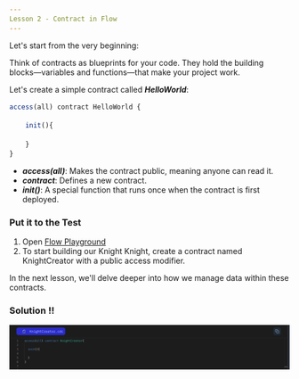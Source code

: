 ```yaml
---
Lesson 2 - Contract in Flow
---
```


Let's start from the very beginning:

Think of contracts as blueprints for your code. They hold the building blocks—variables and functions—that make your project work.

Let's create a simple contract called **_HelloWorld_**:

```jsx
access(all) contract HelloWorld {

	init(){

	}
}
```

- **_access(all)_**: Makes the contract public, meaning anyone can read it.
- **_contract_**: Defines a new contract.
- **_init()_**: A special function that runs once when the contract is first deployed.

### Put it to the Test

1. Open [Flow Playground](https://play.flow.com/)
2. To start building our Knight Knight, create a contract named KnightCreator with a public access modifier.

In the next lesson, we'll delve deeper into how we manage data within these contracts.

### Solution !!

![Alt text](image.png)
